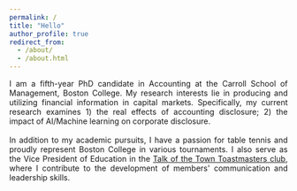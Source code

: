 ```yaml
---
permalink: /
title: "Hello"
author_profile: true
redirect_from: 
  - /about/
  - /about.html
---
```


<div style="text-align: justify">I am a fifth-year PhD candidate in Accounting at the Carroll School of Management, Boston College. My research interests lie in producing and utilizing financial information in capital markets. Specifically, my current research examines 1) the real effects of accounting disclosure; 2) the impact of AI/Machine learning on corporate disclosure.</div>&nbsp;
<div style="text-align: justify">In addition to my academic pursuits, I have a passion for table tennis and proudly represent Boston College in various tournaments. I also serve as the Vice President of Education in the 
<a href="https://tott.us/meetourmembers.html">Talk of the Town Toastmasters club</a>, where I contribute to the development of members' communication and leadership skills.</div>
